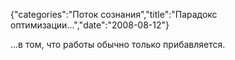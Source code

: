 {"categories":"Поток сознания","title":"Парадокс оптимизации...","date":"2008-08-12"}

...в том, что работы обычно только прибавляется.
